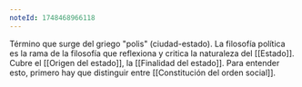 ```yaml
---
noteId: 1748468966118
---
```


Término que surge del griego "polis" (ciudad-estado). La filosofía política es la rama de la filosofía que reflexiona y critica la naturaleza del [[Estado]]. Cubre el [[Origen del estado]], 
la [[Finalidad del estado]]. Para entender esto, primero hay que distinguir entre [[Constitución del orden social]].